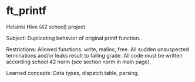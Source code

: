 # ft_printf
Helsinki Hive (42 school) project

Subject: 
  Duplicating behavior of original printf function.

Restrictions:
  Allowed functions: write, malloc, free.
  All sudden unsuspected terminations and/or leaks result to failing grade.
  All code must be written according school 42 norm (see section norm in main page).

Learned concepts:
   Data types, dispatch table, parsing.
